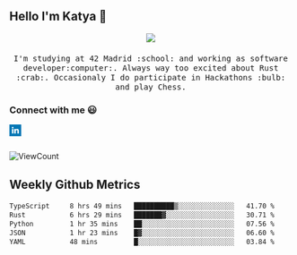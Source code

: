 
## Hello I'm Katya :wave:

<p align="center">
  <img src="https://raw.githubusercontent.com/coderjojo/coderjojo/master/img/github.gif" width=100>
  <br><br>
  <samp>
    I'm studying at 42 Madrid :school: </a> and working as software developer:computer:. Always way too excited about Rust :crab:. Occasionaly I do participate in Hackathons :bulb: and play Chess.
  </samp>
</p>

### Connect with me :smiley:
<a href="https://www.linkedin.com/in/ekaterina-prusakova-b209b494/">
  <img align="left" alt="Katya Prusakova" width="21px" src="https://raw.githubusercontent.com/edent/SuperTinyIcons/099dc12b59179d07d534069bc8551718f786d91a/images/svg/linkedin.svg" />
</a>
<br/><br/>


<!--  ![visitors](https://visitor-badge.glitch.me/badge?page_id=KatyaPrusakova/KatyaPrusakova) -->

![ViewCount](https://views.whatilearened.today/views/github/KatyaPrusakova/views.svg)

## Weekly Github Metrics

<!--START_SECTION:waka-->

```text
TypeScript     8 hrs 49 mins   ██████████▒░░░░░░░░░░░░░░   41.70 %
Rust           6 hrs 29 mins   ███████▓░░░░░░░░░░░░░░░░░   30.71 %
Python         1 hr 35 mins    ██░░░░░░░░░░░░░░░░░░░░░░░   07.56 %
JSON           1 hr 23 mins    █▓░░░░░░░░░░░░░░░░░░░░░░░   06.60 %
YAML           48 mins         █░░░░░░░░░░░░░░░░░░░░░░░░   03.84 %
```

<!--END_SECTION:waka-->